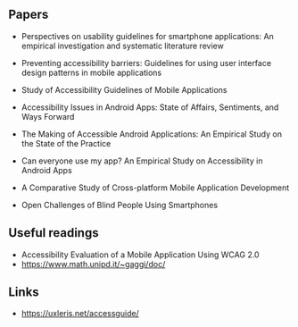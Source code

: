 ## Papers

- Perspectives on usability guidelines for smartphone applications: An empirical investigation and systematic literature review

- Preventing accessibility barriers: Guidelines for using user interface design patterns in mobile applications

- Study of Accessibility Guidelines of Mobile Applications

- Accessibility Issues in Android Apps: State of Affairs, Sentiments, and Ways Forward

- The Making of Accessible Android Applications: An Empirical Study on the State of the Practice

- Can everyone use my app? An Empirical Study on Accessibility in Android Apps

- A Comparative Study of Cross-platform Mobile Application Development

- Open Challenges of Blind People Using Smartphones

## Useful readings

- Accessibility Evaluation of a Mobile Application Using WCAG 2.0
- https://www.math.unipd.it/~gaggi/doc/

## Links

- https://uxleris.net/accessguide/